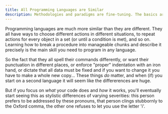 ```yaml
---
title: All Programming Languages are Similar
description: Methodologies and paradigms are fine-tuning. The basics are the same everywhere.
---
```


Programming languages are much more similar than they are different. They all have ways to choose different actions in different situations, to repeat actions for every object in a set (or until a condition is met), and so on. Learning how to break a procedure into manageable chunks and describe it precisely is the main skill you need to program in any language.

So the fact that they all spell their commands differently, or want their punctuation in different places, or enforce "proper" indentation with an iron hand, or dictate that all data must be fixed and if you want to change it you have to make a whole new copy... These things *do* matter, and when (if) you start on a second language it will seem like the differerences are huge.

But if you focus on *what* your code does and *how* it works, you'll eventually start seeing this as stylistic differences of varying severities: this person prefers to be addressed by these pronouns, that person clings stubbornly to the Oxford comma, the other one refuses to let you use the letter 'i'.
